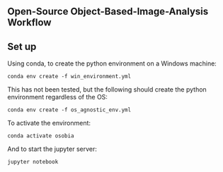## Open-Source Object-Based-Image-Analysis Workflow

## Set up
Using conda, to create the python environment on a Windows machine:
```
conda env create -f win_environment.yml 
```

This has not been tested, but the following should create the python
environment regardless of the OS:
```
conda env create -f os_agnostic_env.yml
```

To activate the environment:
```
conda activate osobia
```

And to start the jupyter server:
```
jupyter notebook
``` 
